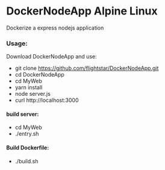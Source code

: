 # DockerNodeApp Alpine Linux
Dockerize a express nodejs application 

### Usage:

Download DockerNodeApp and use:
+ git clone https://github.com/flightstar/DockerNodeApp.git
+ cd DockerNodeApp
+ cd MyWeb
+ yarn install
+ node server.js
+ curl http://localhost:3000

#### build server:
+ cd MyWeb
+ ./entry.sh 

#### Build Dockerfile:
+ ./build.sh 
